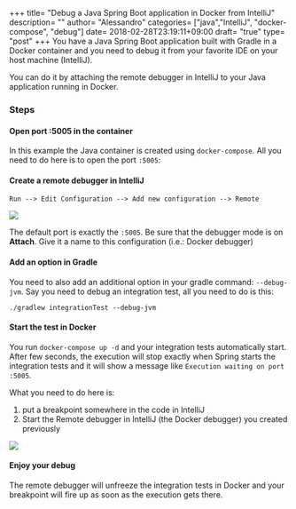 +++
title= "Debug a Java Spring Boot application in Docker from IntelliJ"
description= ""
author= "Alessandro"
categories= ["java","IntelliJ", "docker-compose", "debug"]
date= 2018-02-28T23:19:11+09:00
draft= "true"
type= "post"
+++
You have a Java Spring Boot application built with Gradle in a Docker container and you need to debug it from your favorite IDE on your host machine (IntelliJ).  

You can do it by attaching the remote debugger in IntelliJ to your Java application running in Docker.

### Steps
#### Open port :5005 in the container
In this example the Java container is created using `docker-compose`. 
All you need to do here is to open the port `:5005`:

<script src="https://gist.github.com/alebaffa/f3fdf9f5cc22394f8d397f475f693115.js"></script>

#### Create a remote debugger in IntelliJ
`Run --> Edit Configuration --> Add new configuration --> Remote`

<img src="../../assets/images/remote-debugger.jpg">

The default port is exactly the `:5005`. Be sure that the debugger mode is on **Attach**. Give it a name to this configuration (i.e.: Docker debugger)

#### Add an option in Gradle
You need to also add an additional option in your gradle command: `--debug-jvm`. Say you need to debug an integration test, all you need to do is this:

`./gradlew integrationTest --debug-jvm`

#### Start the test in Docker
You run `docker-compose up -d` and your integration tests automatically start. After few seconds, the execution will stop exactly when Spring starts the integration tests and it will show a message like `Execution waiting on port :5005`.

What you need to do here is:

1. put a breakpoint somewhere in the code in IntelliJ
2. Start the Remote debugger in IntelliJ (the Docker debugger) you created previously

<img src="../../assets/images/start-remote-debugger.jpg">

#### Enjoy your debug
The remote debugger will unfreeze the integration tests in Docker and your breakpoint will fire up as soon as the execution gets there.